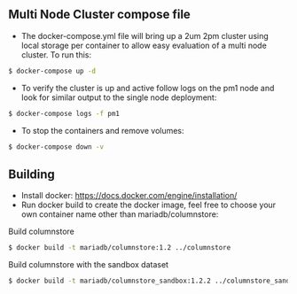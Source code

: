 
## Multi Node Cluster compose file

- The docker-compose.yml file will bring up a 2um 2pm cluster using local storage
per container to allow easy evaluation of a multi node cluster. To run this:

```sh
$ docker-compose up -d
```

- To verify the cluster is up and active follow logs on the pm1 node and look for
similar output to the single node deployment:

```sh
$ docker-compose logs -f pm1
```

- To stop the containers and remove volumes:

```sh
$ docker-compose down -v
```

## Building
- Install docker: https://docs.docker.com/engine/installation/
- Run docker build to create the docker image, feel free to choose your own container name other than mariadb/columnstore:

Build columnstore
```sh
$ docker build -t mariadb/columnstore:1.2 ../columnstore
```

Build columnstore with the sandbox dataset
```sh
$ docker build -t mariadb/columnstore_sandbox:1.2.2 ../columnstore_sandbox
```